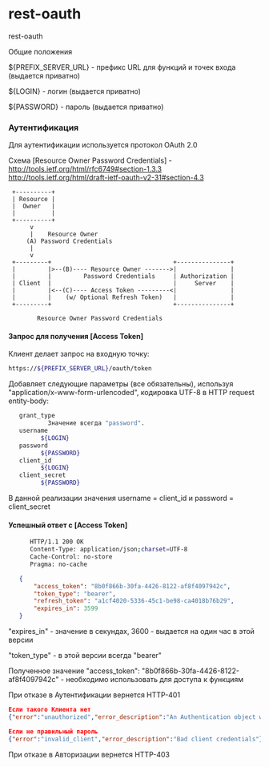rest-oauth
==========

rest-oauth



Общие положения

${PREFIX_SERVER_URL} - префикс URL для функций и точек входа (выдается приватно)

${LOGIN} - логин (выдается приватно)

${PASSWORD} - пароль (выдается приватно)




### Аутентификация

Для аутентификации используется протокол OAuth 2.0

Схема [Resource Owner Password Credentials] - http://tools.ietf.org/html/rfc6749#section-1.3.3 http://tools.ietf.org/html/draft-ietf-oauth-v2-31#section-4.3


     +----------+
     | Resource |
     |  Owner   |
     |          |
     +----------+
          v
          |    Resource Owner
         (A) Password Credentials
          |
          v
     +---------+                                  +---------------+
     |         |>--(B)---- Resource Owner ------->|               |
     |         |         Password Credentials     | Authorization |
     | Client  |                                  |     Server    |
     |         |<--(C)---- Access Token ---------<|               |
     |         |    (w/ Optional Refresh Token)   |               |
     +---------+                                  +---------------+

            Resource Owner Password Credentials



#### Запрос для получения [Access Token]

Клиент делает запрос на входную точку:
```bash
https://${PREFIX_SERVER_URL}/oauth/token
```

Добавляет следующие параметры (все обязательны), используя "application/x-www-form-urlencoded", кодировка UTF-8 в HTTP request entity-body:

```bash
   grant_type
           Значение всегда "password".
   username
         ${LOGIN}
   password
         ${PASSWORD}
   client_id
         ${LOGIN}                  
   client_secret
         ${PASSWORD}         
```

В данной реализации значения username = client_id и password = client_secret


#### Успешный ответ с [Access Token]

```bash
      HTTP/1.1 200 OK
      Content-Type: application/json;charset=UTF-8
      Cache-Control: no-store
      Pragma: no-cache
```

```json
   {
       "access_token": "8b0f866b-30fa-4426-8122-af8f4097942c", 
       "token_type": "bearer", 
       "refresh_token": "a1cf4020-5336-45c1-be98-ca4018b76b29", 
       "expires_in": 3599
   }
```
"expires_in" - значение в секундах, 3600 - выдается на один час в этой версии

"token_type" - в этой версии всегда "bearer"

Полученное значение "access_token": "8b0f866b-30fa-4426-8122-af8f4097942c" - необходимо использовать для доступа к функциям


При отказе в Аутентификации вернется HTTP-401
```json
Если такого Клиента нет
{"error":"unauthorized","error_description":"An Authentication object was not found in the SecurityContext"}

Если не правильный пароль
{"error":"invalid_client","error_description":"Bad client credentials"}
```

При отказе в Авторизации вернется HTTP-403

